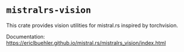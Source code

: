 # `mistralrs-vision`

This crate provides vision utilities for mistral.rs inspired by torchvision.

Documentation: https://ericlbuehler.github.io/mistral.rs/mistralrs_vision/index.html